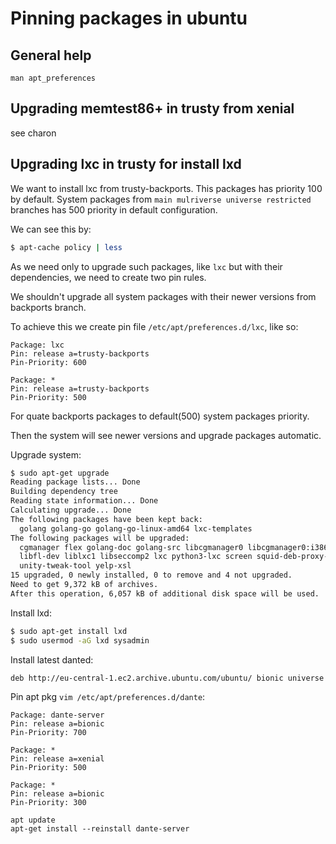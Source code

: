 # Pinning packages in ubuntu

## General help

```
man apt_preferences
```

## Upgrading memtest86+ in trusty from xenial

see charon 



## Upgrading lxc in trusty for install lxd

We want to install lxc from trusty-backports. This packages has priority 100 by default. System packages from `main mulriverse universe restricted` branches has 500 priority in default configuration.

We can see this by:

```bash
$ apt-cache policy | less
```

As we need only to upgrade such packages, like `lxc` but with their dependencies, we need to create two pin rules.

We shouldn't upgrade all system packages with their newer versions from backports branch.

To achieve this we create pin file `/etc/apt/preferences.d/lxc`, like so:

```
Package: lxc
Pin: release a=trusty-backports
Pin-Priority: 600

Package: *
Pin: release a=trusty-backports
Pin-Priority: 500
```

For quate backports packages to default(500) system packages priority.

Then the system will see newer versions and upgrade packages automatic.

Upgrade system:

```bash
$ sudo apt-get upgrade 
Reading package lists... Done
Building dependency tree       
Reading state information... Done
Calculating upgrade... Done
The following packages have been kept back:
  golang golang-go golang-go-linux-amd64 lxc-templates
The following packages will be upgraded:
  cgmanager flex golang-doc golang-src libcgmanager0 libcgmanager0:i386
  libfl-dev liblxc1 libseccomp2 lxc python3-lxc screen squid-deb-proxy-client
  unity-tweak-tool yelp-xsl
15 upgraded, 0 newly installed, 0 to remove and 4 not upgraded.
Need to get 9,372 kB of archives.
After this operation, 6,057 kB of additional disk space will be used.
```

Install lxd:

```bash
$ sudo apt-get install lxd
$ sudo usermod -aG lxd sysadmin
```

Install latest danted:

```
deb http://eu-central-1.ec2.archive.ubuntu.com/ubuntu/ bionic universe
```

Pin apt pkg `vim /etc/apt/preferences.d/dante`:

```
Package: dante-server
Pin: release a=bionic
Pin-Priority: 700

Package: *
Pin: release a=xenial
Pin-Priority: 500

Package: *
Pin: release a=bionic
Pin-Priority: 300
```

```
apt update
apt-get install --reinstall dante-server
```
